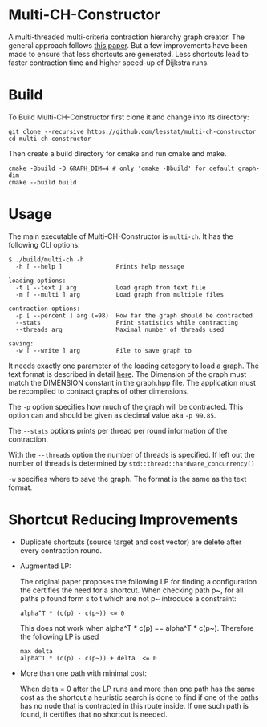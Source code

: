 # Multi-CH-Constructor

A multi-threaded multi-criteria contraction hierarchy graph
creator. The general approach follows [this
paper](http://drops.dagstuhl.de/opus/volltexte/2017/7625/). But a
few improvements have been made to ensure that less shortcuts are
generated. Less shortcuts lead to faster contraction time and higher
speed-up of Dijkstra runs.

# Build
To Build Multi-CH-Constructor first clone it and change into its directory:

``` shell
git clone --recursive https://github.com/lesstat/multi-ch-constructor
cd multi-ch-constructor
```

Then create a build directory for cmake and run cmake and make.
``` shell
cmake -Bbuild -D GRAPH_DIM=4 # only 'cmake -Bbuild' for default graph-dim
cmake --build build
```

# Usage
The main executable of Multi-CH-Constructor is ``multi-ch``. It has the following CLI options:

``` shell
$ ./build/multi-ch -h
  -h [ --help ]               Prints help message

loading options:
  -t [ --text ] arg           Load graph from text file
  -m [ --multi ] arg          Load graph from multiple files

contraction options:
  -p [ --percent ] arg (=98)  How far the graph should be contracted
  --stats                     Print statistics while contracting
  --threads arg               Maximal number of threads used

saving:
  -w [ --write ] arg          File to save graph to
```

It needs exactly one parameter of the loading category to load a
graph. The text format is described in detail
[here](https://github.com/Lesstat/cyclops/blob/master/README.md#graph-data). The
Dimension of the graph must match the DIMENSION constant in the
graph.hpp file. The application must be recompiled to contract graphs
of other dimensions.

The ``-p`` option specifies how much of the graph will be
contracted. This option can and should be given as decimal value aka
``-p 99.85``.

The ``--stats`` options prints per thread per round information of the contraction.

With the ``--threads`` option the number of threads is specified. If
left out the number of threads is determined by
``std::thread::hardware_concurrency()``

``-w`` specifies where to save the graph. The format is the same as
the text format. 


# Shortcut Reducing Improvements

- Duplicate shortcuts (source target and cost vector) are delete after
  every contraction round.
- Augmented LP:

    The original paper proposes the following LP for finding a
    configuration the certifies the need for a shortcut.
    When checking path p~, for all paths p found form s to t which are not
    p~ introduce a constraint:
    
    ```
    alpha^T * (c(p) - c(p~)) <= 0
    ```
    This does not work when alpha^T \* c(p) == alpha^T \* c(p~). Therefore
    the following LP is used
    ```
    max delta
    alpha^T * (c(p) - c(p~)) + delta  <= 0
    ```
- More than one path with minimal cost:
 
   When delta = 0 after the LP runs and more than one path has the
   same cost as the shortcut a heuristic search is done to find if one
   of the paths has no node that is contracted in this route
   inside. If one such path is found, it certifies that no shortcut is needed.




